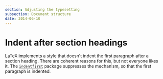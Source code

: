 ```yaml
---
section: Adjusting the typesetting
subsection: Document structure
date: 2014-06-10
---
```

# Indent after section headings

LaTeX implements a style that doesn't indent the first paragraph
after a section heading.  There are coherent reasons for this, but not
everyone likes it.
The [`indentfirst`](https://ctan.org/pkg/indentfirst) package
suppresses the mechanism, so that the first paragraph is
indented.

